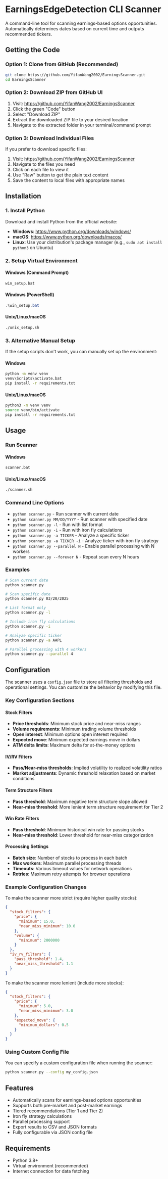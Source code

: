 # EarningsEdgeDetection CLI Scanner

A command-line tool for scanning earnings-based options opportunities. Automatically determines dates based on current time and outputs recommended tickers.

## Getting the Code

### Option 1: Clone from GitHub (Recommended)
```bash
git clone https://github.com/YifanWang2002/EarningsScanner.git
cd EarningsScanner
```

### Option 2: Download ZIP from GitHub UI
1. Visit: https://github.com/YifanWang2002/EarningsScanner
2. Click the green "Code" button
3. Select "Download ZIP"
4. Extract the downloaded ZIP file to your desired location
5. Navigate to the extracted folder in your terminal/command prompt

### Option 3: Download Individual Files
If you prefer to download specific files:
1. Visit: https://github.com/YifanWang2002/EarningsScanner
2. Navigate to the files you need
3. Click on each file to view it
4. Use "Raw" button to get the plain text content
5. Save the content to local files with appropriate names

## Installation

### 1. Install Python

Download and install Python from the official website:
- **Windows**: https://www.python.org/downloads/windows/
- **macOS**: https://www.python.org/downloads/macos/
- **Linux**: Use your distribution's package manager (e.g., `sudo apt install python3` on Ubuntu)

### 2. Setup Virtual Environment

#### Windows (Command Prompt)
```cmd
win_setup.bat
```

#### Windows (PowerShell)
```powershell
.\win_setup.bat
```

#### Unix/Linux/macOS
```bash
./unix_setup.sh
```

### 3. Alternative Manual Setup

If the setup scripts don't work, you can manually set up the environment:

#### Windows
```cmd
python -m venv venv
venv\Scripts\activate.bat
pip install -r requirements.txt
```

#### Unix/Linux/macOS
```bash
python3 -m venv venv
source venv/bin/activate
pip install -r requirements.txt
```

## Usage

### Run Scanner

#### Windows
```cmd
scanner.bat
```

#### Unix/Linux/macOS
```bash
./scanner.sh
```

### Command Line Options

- `python scanner.py` - Run scanner with current date
- `python scanner.py MM/DD/YYYY` - Run scanner with specified date
- `python scanner.py -l` - Run with list format
- `python scanner.py -i` - Run with iron fly calculations
- `python scanner.py -a TICKER` - Analyze a specific ticker
- `python scanner.py -a TICKER -i` - Analyze ticker with iron fly strategy
- `python scanner.py --parallel N` - Enable parallel processing with N workers
- `python scanner.py --forever N` - Repeat scan every N hours

### Examples

```bash
# Scan current date
python scanner.py

# Scan specific date
python scanner.py 03/20/2025

# List format only
python scanner.py -l

# Include iron fly calculations
python scanner.py -i

# Analyze specific ticker
python scanner.py -a AAPL

# Parallel processing with 4 workers
python scanner.py --parallel 4
```

## Configuration

The scanner uses a `config.json` file to store all filtering thresholds and operational settings. You can customize the behavior by modifying this file.

### Key Configuration Sections

#### Stock Filters
- **Price thresholds**: Minimum stock price and near-miss ranges
- **Volume requirements**: Minimum trading volume thresholds
- **Open interest**: Minimum options open interest required
- **Expected move**: Minimum expected earnings move in dollars
- **ATM delta limits**: Maximum delta for at-the-money options

#### IV/RV Filters
- **Pass/Near-miss thresholds**: Implied volatility to realized volatility ratios
- **Market adjustments**: Dynamic threshold relaxation based on market conditions

#### Term Structure Filters
- **Pass threshold**: Maximum negative term structure slope allowed
- **Near-miss threshold**: More lenient term structure requirement for Tier 2

#### Win Rate Filters
- **Pass threshold**: Minimum historical win rate for passing stocks
- **Near-miss threshold**: Lower threshold for near-miss categorization

#### Processing Settings
- **Batch size**: Number of stocks to process in each batch
- **Max workers**: Maximum parallel processing threads
- **Timeouts**: Various timeout values for network operations
- **Retries**: Maximum retry attempts for browser operations

### Example Configuration Changes

To make the scanner more strict (require higher quality stocks):
```json
{
  "stock_filters": {
    "price": {
      "minimum": 15.0,
      "near_miss_minimum": 10.0
    },
    "volume": {
      "minimum": 2000000
    }
  },
  "iv_rv_filters": {
    "pass_threshold": 1.4,
    "near_miss_threshold": 1.1
  }
}
```

To make the scanner more lenient (include more stocks):
```json
{
  "stock_filters": {
    "price": {
      "minimum": 5.0,
      "near_miss_minimum": 3.0
    },
    "expected_move": {
      "minimum_dollars": 0.5
    }
  }
}
```

### Using Custom Config File

You can specify a custom configuration file when running the scanner:
```bash
python scanner.py --config my_config.json
```

## Features

- Automatically scans for earnings-based options opportunities
- Supports both pre-market and post-market earnings
- Tiered recommendations (Tier 1 and Tier 2)
- Iron fly strategy calculations
- Parallel processing support
- Export results to CSV and JSON formats
- Fully configurable via JSON config file

## Requirements

- Python 3.8+
- Virtual environment (recommended)
- Internet connection for data fetching
